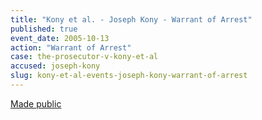 ```yaml
---
title: "Kony et al. - Joseph Kony - Warrant of Arrest"
published: true
event_date: 2005-10-13
action: "Warrant of Arrest"
case: the-prosecutor-v-kony-et-al
accused: joseph-kony
slug: kony-et-al-events-joseph-kony-warrant-of-arrest
---
```


[Made public](http://www.icc-cpi.int/iccdocs/doc/doc97185.pdf)

